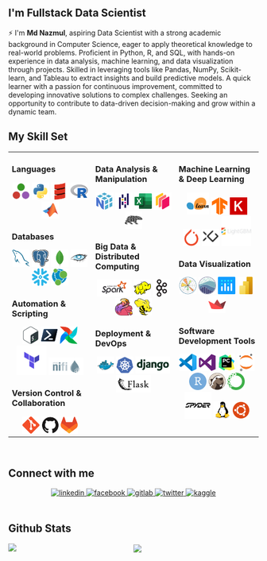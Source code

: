 ## I'm Fullstack Data Scientist

⚡ I'm **Md Nazmul**, aspiring Data Scientist with a strong academic background in Computer Science, eager to apply theoretical knowledge to real-world problems. Proficient in Python, R, and SQL, with hands-on experience in data analysis, machine learning, and data visualization through projects. Skilled in leveraging tools like Pandas, NumPy, Scikit-learn, and Tableau to extract insights and build predictive models. A quick learner with a passion for continuous improvement, committed to developing innovative solutions to complex challenges. Seeking an opportunity to contribute to data-driven decision-making and grow within a dynamic team.





## My Skill Set  
<table><tr><td valign="top" width="33%">

### Languages  
<div align="center">  
  <span><img title="Julia" alt="Julia icon " height="35px" src="img/julia.svg">
  <img title="Python" alt="Python icon " height="35px" src="img/python.svg">
  <img title="Scala" alt="Scala icon " height="35px" src="img/scala.svg">
  <img title="R" alt="R icon " height="35px" src="img/r.svg">
  <img title="Matlab" alt="Matlab icon " height="35px" src="img/matlab.svg">
  </span>
</div>  



### Databases  
<div align="center">  
  <span><img title="MySQL" alt="MySQL icon " height="35px" src="img/mysql.svg">
  <img title="PostgresSQL" alt="PostgresSQL icon " height="35px" src="img/postgressql.svg">
  <img title="MongoDB" alt="MongoDB icon " height="35px" src="img/mongodb.svg">
  <img title="Cassandra" alt="Cassandra icon " height="35px" src="img/cassandra.svg">
  <img title="SnowFlake" alt="SnowFlake icon " height="35px" src="img/snowflake.svg">
  <img title="Neo4j" alt="Neo4j icon " height="35px" src="img/neo4j.svg">
</div>  



### Automation & Scripting  
<div align="center">  
  <img title="Bash" alt="Bash icon " height="35px" src="img/bash.svg">
  <img title="PowerShell" alt="PowerShell icon " height="35px" src="img/powershell.svg">
  <img title="Apache Airflow" alt="Apache Airflow icon " height="35px" src="img/apacheairflow.svg">
  <img title="Terraform" alt="Terraform icon " height="60px" src="img/terraform.svg">
  <img title="Apache NiFi" alt="Apache NiFi icon " height="35px" src="img/apachenifi.svg">
</div>  



### Version Control & Collaboration  
<div align="center">  
  <img title="Git" alt="Git icon " height="35px" src="img/git.svg">
  <img title="GitHub" alt="GitHub icon " height="35px" src="img/gitHub.svg">
  <img title="GitLab" alt="GitLab icon " height="35px" src="img/gitLab.svg">
</div>

</td><td valign="top" width="33%">



### Data Analysis & Manipulation  
<div align="center">  
  <span><img title="Numpy" alt="Numpy icon " height="35px" src="img/numpy.svg">
  <img title="Pandas" alt="Pandas icon " height="35px" src="img/pandas.svg">
  <img title="Excel" alt="Excel icon " height="35px" src="img/excel.svg">
  <img title="Dask" alt="Dask icon " height="35px" src="img/dask.svg">
  <img title="Polars" alt="Polars icon " height="35px" src="img/polars.svg">
  </span>
</div>  



### Big Data & Distributed Computing  
<div align="center">  
  <img title="Apache Spark" alt="Apache Spark icon " height="35px" src="img/apachespark.svg">
  <img title="Apache Hadoop" alt="Apache Hadoop icon " height="35px" src="img/apachehadoop.svg">
  <img title="Apache Kafka" alt="Apache Kafka icon " height="35px" src="img/apachekafka.svg">
  <img title="Apache Flink" alt="Apache Flink icon " height="35px" src="img/flink.svg">
  <img title="Apache Hive" alt="Apache Hive icon " height="35px" src="img/apachehive.svg">
</div>  



### Deployment & DevOps  
<div align="center">  
  <img title="Docker" alt="Docker icon " height="35px" src="img/docker.svg">
  <img title="Kubernetes" alt="Kubernetes icon " height="35px" src="img/kubernetes.svg">
  <img title="Django" alt="Django icon " height="35px" src="img/django.svg">
  <img title="Flask" alt="Flask icon " height="35px" src="img/flask.svg">
</div>  


</td><td valign="top" width="33%">



### Machine Learning  & Deep Learning  
<div align="center">  
  <img title="Scikit-Learn" alt="Scikit-Learn icon " height="45px" src="img/scikitlearn.svg">
  <img title="TensorFlow" alt="TensorFlow icon " height="35px" src="img/tensorflow.svg">
  <img title="Keras" alt="Keras icon " height="35px" src="img/keras.svg">
  <img title="PyTorch" alt="PyTorch icon " height="35px" src="img/pytorch.svg">
  <img title="XGBoost" alt="XGBoost icon " height="35px" src="img/xgboost.svg">
  <img title="LightGBM" alt="LightGBM icon " height="60px" src="img/lightgbm.svg">
</div>  



### Data Visualization  
<div align="center">  
  <img title="Matplotlib" alt="Matplotlib icon " height="35px" src="img/matplotlib.svg">
  <img title="Seaborn" alt="Seaborn icon " height="35px" src="img/seaborn.svg">
  <img title="Plotly" alt="Plotly icon " height="35px" src="img/plotly.svg">
  <img title="Power BI" alt="Power BI icon " height="35px" src="img/powerbi.svg">
  <img title="Streamlit" alt="Streamlit icon " height="35px" src="img/streamlit.svg">
</div>  



### Software Development Tools
<div align="center">  
  <img title="Visual Studio Code" alt="Visual Studio Code icon " height="35px" src="img/visualstudiocode.svg">
  <img title="Visual Studio" alt="Visual Studio icon " height="35px" src="img/visualstudio.svg">
  <img title="PyCharm" alt="PyCharm icon " height="35px" src="img/pycharm.svg">
  <img title="Jupyter Notebook" alt="Jupyter Notebook icon " height="35px" src="img/jupyter.svg">
  <img title="RStudio" alt="RStudio icon " height="35px" src="img/rstudio.svg">
  <img title="DBeaver" alt="DBeaver icon " height="35px" src="img/dbeaver.svg">
  <img title="Anaconda" alt="Anaconda icon " height="35px" src="img/anaconda.svg">
  <img title="Sypder" alt="Sypder icon " height="55px" src="img/spyder.svg">
  <img title="Linux" alt="Linux icon " height="35px" src="img/linux.svg">
  <img title="Sypder" alt="Sypder icon " height="35px" src="img/ubuntu.svg">
  
</div>

</td></tr></table>  

<br/>  


## Connect with me  
<div align="center">
<a href="https://linkedin.com/in/nazmulhasannihal" target="_blank">
<img src=https://img.shields.io/badge/linkedin-%231E77B5.svg?&style=for-the-badge&logo=linkedin&logoColor=white alt=linkedin style="margin-bottom: 5px;" />
</a>
<a href="https://www.facebook.com/8lack.rabbit" target="_blank">
<img src=https://img.shields.io/badge/facebook-%232E87FB.svg?&style=for-the-badge&logo=facebook&logoColor=white alt=facebook style="margin-bottom: 5px;" />
</a>
<a href="https://gitlab.com/NazmulHasanNihal" target="_blank">
<img src=https://img.shields.io/badge/gitlab-330F63.svg?&style=for-the-badge&logo=gitlab&logoColor=white alt=gitlab style="margin-bottom: 5px;" />
</a>
<a href="https://twitter.com/nazmulhas363" target="_blank">
<img src=https://img.shields.io/badge/twitter-%2300acee.svg?&style=for-the-badge&logo=twitter&logoColor=white alt=twitter style="margin-bottom: 5px;" />
</a>
<a href="https://www.kaggle.com/nazmulhasannihal" target="_blank">
<img src=https://img.shields.io/badge/kaggle-%2344BAE8.svg?&style=for-the-badge&logo=kaggle&logoColor=white alt=kaggle style="margin-bottom: 5px;" />
</a>  
</div>  
  

<br/>  


## Github Stats  
<img src="https://github-readme-stats.vercel.app/api?username=NazmulHasanNihal&show_icons=true&count_private=true&hide_border=true" align="left" />  

<div align="center"><img src="https://github-readme-stats.vercel.app/api/top-langs/?username=NazmulHasanNihal&hide_border=true&layout=compact" align="center" /></div>
<br />